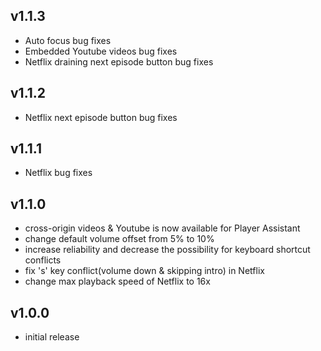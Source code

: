 ## v1.1.3
+ Auto focus bug fixes
+ Embedded Youtube videos bug fixes
+ Netflix draining next episode button bug fixes
## v1.1.2
+ Netflix next episode button bug fixes
## v1.1.1
+ Netflix bug fixes
## v1.1.0
+ cross-origin videos & Youtube is now available for Player Assistant
+ change default volume offset from 5% to 10%
+ increase reliability and decrease the possibility for keyboard shortcut conflicts
+ fix 's' key conflict(volume down & skipping intro) in Netflix
+ change max playback speed of Netflix to 16x
## v1.0.0
+ initial release
